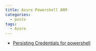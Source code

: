 ```yaml
---
title: Azure Powershell ARM
categories:
  - posts
tags:
  - Azure
---
```


* [Persisting Credentials for powershell](https://docs.microsoft.com/en-us/powershell/azure/context-persistence?view=azurermps-6.4.0)
